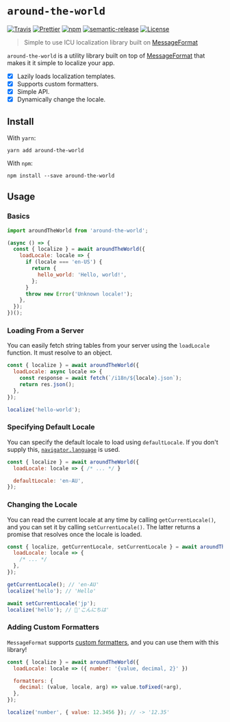 # `around-the-world`

[![Travis](https://img.shields.io/travis/azz/around-the-world.svg?style=flat-square)](https://travis-ci.org/azz/around-the-world)
[![Prettier](https://img.shields.io/badge/code_style-prettier-ff69b4.svg?style=flat-square)](https://github.com/prettier/prettier)
[![npm](https://img.shields.io/npm/v/around-the-world.svg?style=flat-square)](https://npmjs.org/around-the-world)
[![semantic-release](https://img.shields.io/badge/%20%20%F0%9F%93%A6%F0%9F%9A%80-semantic--release-e10079.svg?style=flat-square)](https://github.com/semantic-release/semantic-release)
[![License](https://img.shields.io/badge/license-MIT-blue.svg?style=flat-square)](LICENSE)

> Simple to use ICU localization library built on [MessageFormat][]

`around-the-world` is a utility library built on top of [MessageFormat][] that makes it it simple to localize your app.

- [x] Lazily loads localization templates.
- [x] Supports custom formatters.
- [x] Simple API.
- [x] Dynamically change the locale.

## Install

With `yarn`:

```shellsession
yarn add around-the-world
```

With `npm`:

```shellsession
npm install --save around-the-world
```

## Usage

### Basics

```js
import aroundTheWorld from 'around-the-world';

(async () => {
  const { localize } = await aroundTheWorld({
    loadLocale: locale => {
      if (locale === 'en-US') {
        return {
          hello_world: 'Hello, world!',
        };
      }
      throw new Error('Unknown locale!');
    },
  });
})();
```

### Loading From a Server

You can easily fetch string tables from your server using the `loadLocale` function. It must resolve to an object.

```js
const { localize } = await aroundTheWorld({
  loadLocale: async locale => {
    const response = await fetch(`/i18n/${locale}.json`);
    return res.json();
  },
});

localize('hello-world');
```

### Specifying Default Locale

You can specify the default locale to load using `defaultLocale`. If you don't supply this, [`navigator.language`](https://mdn.io/navigator.language) is used.

```js
const { localize } = await aroundTheWorld({
  loadLocale: locale => { /* ... */ }

  defaultLocale: 'en-AU',
});
```

### Changing the Locale

You can read the current locale at any time by calling `getCurrentLocale()`, and you can set it by calling `setCurrentLocale()`. The latter returns a promise that resolves once the locale is loaded.

```js
const { localize, getCurrentLocale, setCurrentLocale } = await aroundTheWorld({
  loadLocale: locale => {
    /* ... */
  },
});

getCurrentLocale(); // 'en-AU'
localize('hello'); // 'Hello'

await setCurrentLocale('jp');
localize('hello'); // 'こんにちは'
```

### Adding Custom Formatters

`MessageFormat` supports [custom formatters](https://messageformat.github.io/messageformat/page-guide#toc11__anchor), and you can use them with this library!

```js
const { localize } = await aroundTheWorld({
  loadLocale: locale => ({ number: '{value, decimal, 2}' })

  formatters: {
    decimal: (value, locale, arg) => value.toFixed(+arg),
  },
});

localize('number', { value: 12.3456 }); // -> '12.35'
```

[messageformat]: https://github.com/messageformat/messageformat
